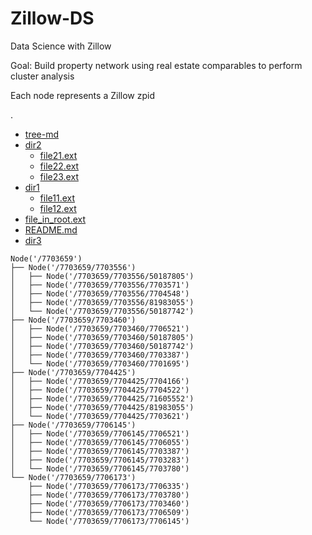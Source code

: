 # Zillow-DS
Data Science with Zillow

Goal: Build property network using real estate comparables to perform cluster analysis

Each node represents a Zillow zpid

.
 * [tree-md](./tree-md)
 * [dir2](./dir2)
   * [file21.ext](./dir2/file21.ext)
   * [file22.ext](./dir2/file22.ext)
   * [file23.ext](./dir2/file23.ext)
 * [dir1](./dir1)
   * [file11.ext](./dir1/file11.ext)
   * [file12.ext](./dir1/file12.ext)
 * [file_in_root.ext](./file_in_root.ext)
 * [README.md](./README.md)
 * [dir3](./dir3)
```
Node('/7703659')
├── Node('/7703659/7703556')
│   ├── Node('/7703659/7703556/50187805')
│   ├── Node('/7703659/7703556/7703571')
│   ├── Node('/7703659/7703556/7704548')
│   ├── Node('/7703659/7703556/81983055')
│   └── Node('/7703659/7703556/50187742')
├── Node('/7703659/7703460')
│   ├── Node('/7703659/7703460/7706521')
│   ├── Node('/7703659/7703460/50187805')
│   ├── Node('/7703659/7703460/50187742')
│   ├── Node('/7703659/7703460/7703387')
│   └── Node('/7703659/7703460/7701695')
├── Node('/7703659/7704425')
│   ├── Node('/7703659/7704425/7704166')
│   ├── Node('/7703659/7704425/7704522')
│   ├── Node('/7703659/7704425/71605552')
│   ├── Node('/7703659/7704425/81983055')
│   └── Node('/7703659/7704425/7703621')
├── Node('/7703659/7706145')
│   ├── Node('/7703659/7706145/7706521')
│   ├── Node('/7703659/7706145/7706055')
│   ├── Node('/7703659/7706145/7703387')
│   ├── Node('/7703659/7706145/7703283')
│   └── Node('/7703659/7706145/7703780')
└── Node('/7703659/7706173')
    ├── Node('/7703659/7706173/7706335')
    ├── Node('/7703659/7706173/7703780')
    ├── Node('/7703659/7706173/7703460')
    ├── Node('/7703659/7706173/7706509')
    └── Node('/7703659/7706173/7706145')
```
